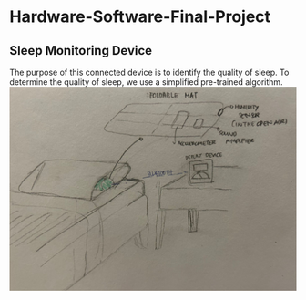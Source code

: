 # Hardware-Software-Final-Project

## Sleep Monitoring Device
The purpose of this connected device is to identify the quality of sleep. To determine the quality of sleep, we use a simplified pre-trained algorithm.
![Sketch](https://github.com/gheacs/Hardware-Software-Final-Project/blob/main/Sleeping%20tracker.jpg)
